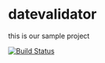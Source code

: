 # datevalidator

this is our sample project

[![Build Status](https://travis-ci.org/RajeswarM-NIIT/datevalidator.svg?branch=master)](https://travis-ci.org/RajeswarM-NIIT/datevalidator)
